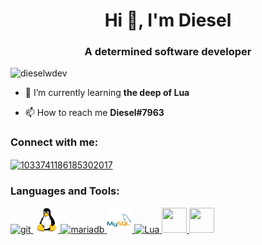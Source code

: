 <h1 align="center">Hi 👋, I'm Diesel</h1>
<h3 align="center">A determined software developer</h3>

<p align="left"> <img src="https://komarev.com/ghpvc/?username=dieselwdev&label=Profile%20views&color=0e75b6&style=flat" alt="dieselwdev" /> </p>

- 🌱 I’m currently learning **the deep of Lua**

- 📫 How to reach me **Diesel#7963**

<h3 align="left">Connect with me:</h3>
<p align="left">
<a href="https://discord.gg/Y6WbEAVEWV" target="blank"><img align="center" src="https://raw.githubusercontent.com/rahuldkjain/github-profile-readme-generator/master/src/images/icons/Social/discord.svg" alt="1033741186185302017" height="30" width="40" /></a>
</p>

<h3 align="left">Languages and Tools:</h3>
<p align="left"> <a href="https://git-scm.com/" target="_blank" rel="noreferrer"> <img src="https://www.vectorlogo.zone/logos/git-scm/git-scm-icon.svg" alt="git" width="40" height="40"/> </a> <a href="https://www.linux.org/" target="_blank" rel="noreferrer"> <img src="https://raw.githubusercontent.com/devicons/devicon/master/icons/linux/linux-original.svg" alt="linux" width="40" height="40"/> </a> <a href="https://mariadb.org/" target="_blank" rel="noreferrer"> <img src="https://www.vectorlogo.zone/logos/mariadb/mariadb-icon.svg" alt="mariadb" width="40" height="40"/> </a> <a href="https://www.mysql.com/" target="_blank" rel="noreferrer"> <img src="https://raw.githubusercontent.com/devicons/devicon/master/icons/mysql/mysql-original-wordmark.svg" alt="mysql" width="40" height="40"/> </a> <a href="https://lua.org/" target="_blank" rel="noreferrer"> <img src="https://cdn4.iconfinder.com/data/icons/logos-brands-5/24/lua-256.png" alt="Lua" width="40" height="40"/> </a> <a href="https://js.org/" target="_blank" rel="noreferrer"> <img src="https://cdn4.iconfinder.com/data/icons/logos-and-brands/512/187_Js_logo_logos-512.png alt="JS" width="40" height="40"/> </a> <a href="https://php.org/" target="_blank" rel="noreferrer"> <img src="https://cdn3.iconfinder.com/data/icons/popular-services-brands/512/php-512.png alt="PHP" width="40" height="40"/> </a> </p>
